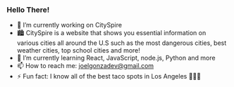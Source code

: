 ### Hello There!

- 🔭 I’m currently working on CitySpire
- 🏙️ CitySpire is a website that shows you essential information on various cities all around the U.S such as the most dangerous cities, best weather cities, top school cities and more!
- 🌱 I’m currently learning React, JavaScript, node.js, Python and more
- 📫 How to reach me: joelgonzadev@gmail.com
- ⚡ Fun fact: I know all of the best taco spots in Los Angeles 🌮🌮🌮

<!--
**JoelGonzalez02/JoelGonzalez02** is a ✨ _special_ ✨ repository because its `README.md` (this file) appears on your GitHub profile.

Here are some ideas to get you started:

- 🔭 I’m currently working on ...
- 🌱 I’m currently learning ...
- 👯 I’m looking to collaborate on ...
- 🤔 I’m looking for help with ...
- 💬 Ask me about ...
- 📫 How to reach me: ...
- 😄 Pronouns: ...
- ⚡ Fun fact: ...
-->
